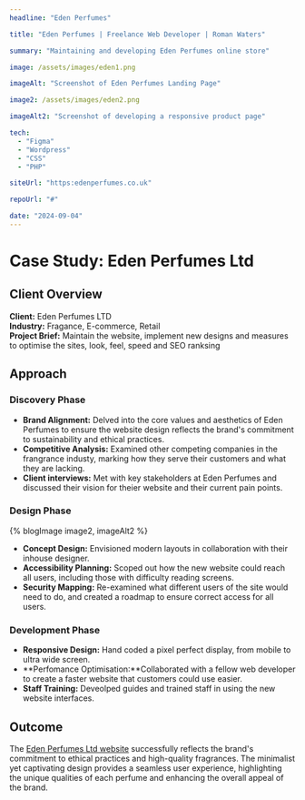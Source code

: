 ```yaml
---
headline: "Eden Perfumes"

title: "Eden Perfumes | Freelance Web Developer | Roman Waters"

summary: "Maintaining and developing Eden Perfumes online store"

image: /assets/images/eden1.png

imageAlt: "Screenshot of Eden Perfumes Landing Page"

image2: /assets/images/eden2.png

imageAlt2: "Screenshot of developing a responsive product page"

tech:
  - "Figma"
  - "Wordpress"
  - "CSS"
  - "PHP"

siteUrl: "https:edenperfumes.co.uk"

repoUrl: "#"

date: "2024-09-04"
---
```


# Case Study: Eden Perfumes Ltd

## Client Overview

**Client:** Eden Perfumes LTD  
**Industry:** Fragance, E-commerce, Retail  
**Project Brief:** Maintain the website, implement new designs and measures to optimise the sites, look, feel, speed and SEO ranksing

## Approach

### Discovery Phase

- **Brand Alignment:** Delved into the core values and aesthetics of Eden Perfumes to ensure the website design reflects the brand's commitment to sustainability and ethical practices.
- **Competitive Analysis:** Examined other competing companies in the frangrance industy, marking how they serve their customers and what they are lacking.
- **Client interviews:** Met with key stakeholders at Eden Perfumes and discussed their vision for theier website and their current pain points.

### Design Phase

{% blogImage image2, imageAlt2 %}

- **Concept Design:** Envisioned modern layouts in collaboration with their inhouse designer.
- **Accessibility Planning:** Scoped out how the new website could reach all users, including those with difficulty reading screens.
- **Security Mapping:** Re-examined what different users of the site would need to do, and created a roadmap to ensure correct access for all users.

### Development Phase

- **Responsive Design:** Hand coded a pixel perfect display, from mobile to ultra wide screen.
- **Perfomance Optimisation:**Collaborated with a fellow web developer to create a faster website that customers could use easier.
- **Staff Training:** Deveolped guides and trained staff in using the new website interfaces.

## Outcome

The <a style="text-decoration:underline" href="https://edenperfumes.co.uk" target="_blank" rel="noopener noreferrer">Eden Perfumes Ltd website</a>
successfully reflects the brand's commitment to ethical practices and high-quality fragrances. The minimalist yet captivating design provides a seamless user experience, highlighting the unique qualities of each perfume and enhancing the overall appeal of the brand.
